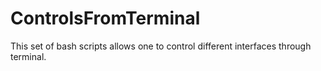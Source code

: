 # ControlsFromTerminal
This set of bash scripts allows one to control different interfaces through terminal. 

